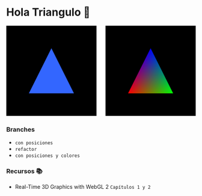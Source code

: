 # Hola Triangulo 👋

<p align="center">
  <img src="docs/previews.png"/>
</p>

### Branches

- `con posiciones`
- `refactor`
- `con posiciones y colores`

### Recursos 📚

- Real-Time 3D Graphics with WebGL 2 `Capítulos 1 y 2`
